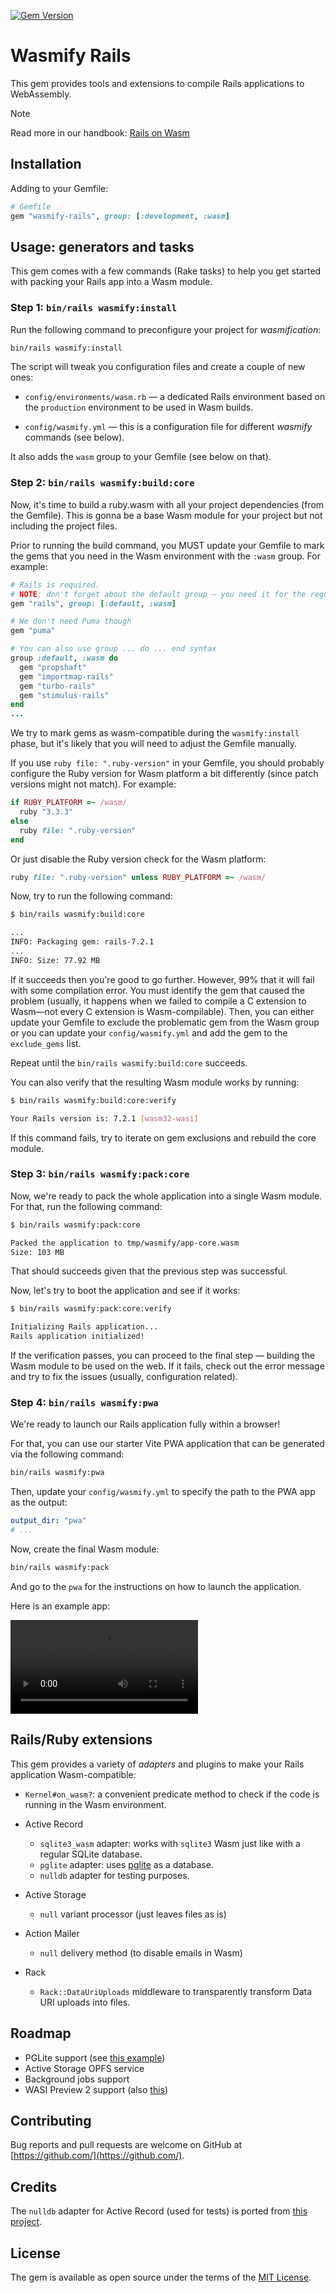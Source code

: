 [![Gem Version](https://badge.fury.io/rb/wasmify-rails.svg)](https://rubygems.org/gems/wasmify-rails)

# Wasmify Rails

This gem provides tools and extensions to compile Rails applications to WebAssembly.

> [!NOTE]
> Read more in our handbook: [Rails on Wasm](https://writebook-on-wasm.fly.dev/5/ruby-on-rails-on-webassembly)

## Installation

Adding to your Gemfile:

```ruby
# Gemfile
gem "wasmify-rails", group: [:development, :wasm]
```

## Usage: generators and tasks

This gem comes with a few commands (Rake tasks) to help you get started with packing your Rails app into a Wasm module.

### Step 1: `bin/rails wasmify:install`

Run the following command to preconfigure your project for _wasmification_:

```sh
bin/rails wasmify:install
```

The script will tweak you configuration files and create a couple of new ones:

- `config/environments/wasm.rb` — a dedicated Rails environment based on the `production` environment to be used in Wasm builds.

- `config/wasmify.yml` — this is a configuration file for different _wasmify_ commands (see below).

It also adds the `wasm` group to your Gemfile (see below on that).

### Step 2: `bin/rails wasmify:build:core`

Now, it's time to build a ruby.wasm with all your project dependencies (from the Gemfile). This is gonna be a base Wasm module
for your project but not including the project files.

Prior to running the build command, you MUST update your Gemfile to mark the gems that you need in the Wasm environment
with the `:wasm` group. For example:

```ruby
# Rails is required.
# NOTE: don't forget about the default group — you need it for the regular Rails environments.
gem "rails", group: [:default, :wasm]

# We don't need Puma though
gem "puma"

# You can also use group ... do ... end syntax
group :default, :wasm do
  gem "propshaft"
  gem "importmap-rails"
  gem "turbo-rails"
  gem "stimulus-rails"
end
...
```

We try to mark gems as wasm-compatible during the `wasmify:install` phase, but it's likely that you will need to adjust the Gemfile manually.

If you use `ruby file: ".ruby-version"` in your Gemfile, you should probably configure the Ruby version for Wasm platform
a bit differently (since patch versions might not match). For example:

```ruby
if RUBY_PLATFORM =~ /wasm/
  ruby "3.3.3"
else
  ruby file: ".ruby-version"
end
```

Or just disable the Ruby version check for the Wasm platform:

```ruby
ruby file: ".ruby-version" unless RUBY_PLATFORM =~ /wasm/
```

Now, try to run the following command:

```sh
$ bin/rails wasmify:build:core

...
INFO: Packaging gem: rails-7.2.1
...
INFO: Size: 77.92 MB
```

If it succeeds then you're good to go further. However, 99% that it will fail with some compilation error.
You must identify the gem that caused the problem (usually, it happens when we failed to compile a C extension to Wasm—not every C extension is Wasm-compilable).
Then, you can either update your Gemfile to exclude the problematic gem from the Wasm group or you can update your `config/wasmify.yml` and
add the gem to the `exclude_gems` list.

Repeat until the `bin/rails wasmify:build:core` succeeds.

You can also verify that the resulting Wasm module works by running:

```sh
$ bin/rails wasmify:build:core:verify

Your Rails version is: 7.2.1 [wasm32-wasi]
```

If this command fails, try to iterate on gem exclusions and rebuild the core module.

### Step 3: `bin/rails wasmify:pack:core`

Now, we're ready to pack the whole application into a single Wasm module.
For that, run the following command:

```sh
$ bin/rails wasmify:pack:core

Packed the application to tmp/wasmify/app-core.wasm
Size: 103 MB
```

That should succeeds given that the previous step was successful.

Now, let's try to boot the application and see if it works:

```sh
$ bin/rails wasmify:pack:core:verify

Initializing Rails application...
Rails application initialized!
```

If the verification passes, you can proceed to the final step — building the Wasm module to be used on the web.
If it fails, check out the error message and try to fix the issues (usually, configuration related).

### Step 4: `bin/rails wasmify:pwa`

We're ready to launch our Rails application fully within a browser!

For that, you can use our starter Vite PWA application that can be generated via the following command:

```sh
bin/rails wasmify:pwa
```

Then, update your `config/wasmify.yml` to specify the path to the PWA app as the output:

```yml
output_dir: "pwa"
# ...
```

Now, create the final Wasm module:

```sh
bin/rails wasmify:pack
```

And go to the `pwa` for the instructions on how to launch the application.

Here is an example app:

<video src="https://github.com/user-attachments/assets/34e54379-5f3e-42eb-a4fa-96c9aaa91869"></video>

## Rails/Ruby extensions

This gem provides a variety of _adapters_ and plugins to make your Rails application Wasm-compatible:

- `Kernel#on_wasm?`: a convenient predicate method to check if the code is running in the Wasm environment.

- Active Record

  - `sqlite3_wasm` adapter: works with `sqlite3` Wasm just like with a regular SQLite database.
  - `pglite` adapter: uses [pglite](https://pglite.dev) as a database.
  - `nulldb` adapter for testing purposes.

- Active Storage

  - `null` variant processor (just leaves files as is)

- Action Mailer

  - `null` delivery method (to disable emails in Wasm)

- Rack

  - `Rack::DataUriUploads` middleware to transparently transform Data URI uploads into files.

## Roadmap

- PGLite support (see [this example](https://github.com/kateinoigakukun/mastodon/blob/fff2e4a626a20a616c546ddf4f91766abaf1133a/pwa/dist/pglite.rb#L1))
- Active Storage OPFS service
- Background jobs support
- WASI Preview 2 support (also [this](https://github.com/kateinoigakukun/mastodon/tree/katei/wasmify))

## Contributing

Bug reports and pull requests are welcome on GitHub at [https://github.com/](https://github.com/).

## Credits

The `nulldb` adapter for Active Record (used for tests) is ported from [this project](https://github.com/nulldb/nulldb).

## License

The gem is available as open source under the terms of the [MIT License](http://opensource.org/licenses/MIT).

